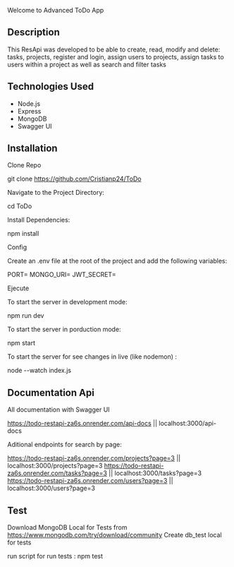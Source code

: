 Welcome to Advanced ToDo App 


## Description

This ResApi was developed to be able to create, read, modify and delete: tasks, projects, register and login, assign users to projects, assign tasks to users within a project as well as search and filter tasks

## Technologies Used

- Node.js
- Express
- MongoDB
- Swagger UI

## Installation

   Clone Repo 

   git clone https://github.com/Cristianp24/ToDo

Navigate to the Project Directory:

cd ToDo

Install Dependencies: 

npm install

Config 

Create an .env file at the root of the project and add the following variables:

PORT=
MONGO_URI=
JWT_SECRET=

Ejecute

To start the server in development mode:

npm run dev

To start the server in porduction mode:

npm start 

To start the server for see changes in live (like nodemon) :

node --watch index.js


## Documentation Api

All documentation with Swagger UI

https://todo-restapi-za6s.onrender.com/api-docs || localhost:3000/api-docs

Aditional endpoints for search by page: 

 https://todo-restapi-za6s.onrender.com/projects?page=3 || localhost:3000/projects?page=3
 https://todo-restapi-za6s.onrender.com/tasks?page=3    || localhost:3000/tasks?page=3 
 https://todo-restapi-za6s.onrender.com/users?page=3    || localhost:3000/users?page=3


## Test 

Download MongoDB Local for Tests from https://www.mongodb.com/try/download/community
Create db_test local for tests

run script for run tests : npm test







